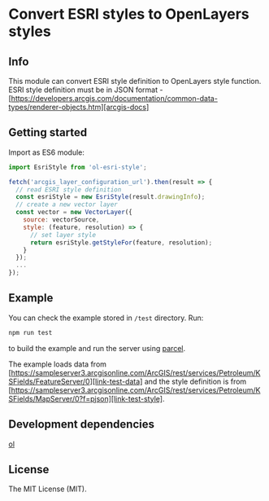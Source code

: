 # Convert ESRI styles to OpenLayers styles

## Info

This module can convert ESRI style definition to OpenLayers style function. ESRI style definition must be in JSON format - [https://developers.arcgis.com/documentation/common-data-types/renderer-objects.htm][arcgis-docs]

## Getting started

Import as ES6 module:

```javascript
import EsriStyle from 'ol-esri-style';

fetch('arcgis_layer_configuration_url').then(result => {
  // read ESRI style definition
  const esriStyle = new EsriStyle(result.drawingInfo);
  // create a new vector layer
  const vector = new VectorLayer({
    source: vectorSource,
    style: (feature, resolution) => {
      // set layer style
      return esriStyle.getStyleFor(feature, resolution);
    }
  });
  ...
});
```

## Example

You can check the example stored in `/test` directory. Run:

```bash
npm run test
```

to build the example and run the server using [parcel][parcel-url].

The example loads data from [https://sampleserver3.arcgisonline.com/ArcGIS/rest/services/Petroleum/KSFields/FeatureServer/0][link-test-data] and the style definition is from [https://sampleserver3.arcgisonline.com/ArcGIS/rest/services/Petroleum/KSFields/MapServer/0?f=pjson][link-test-style].

## Development dependencies

[ol][link-npm-ol]

## License

The MIT License (MIT).

[link-npm-ol]: https://www.npmjs.com/package/ol
[parcel-url]: https://parceljs.org
[arcgis-docs]: https://developers.arcgis.com/documentation/common-data-types/renderer-objects.htm
[link-test-style]: https://sampleserver3.arcgisonline.com/ArcGIS/rest/services/Petroleum/KSFields/MapServer/0?f=pjson
[link-test-data]: https://sampleserver3.arcgisonline.com/ArcGIS/rest/services/Petroleum/KSFields/FeatureServer/0

